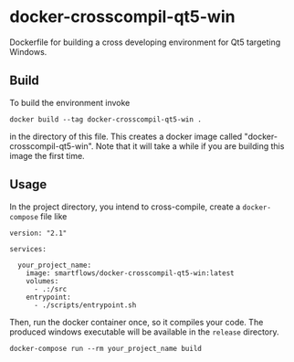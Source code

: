 # docker-crosscompil-qt5-win

Dockerfile for building a cross developing environment for Qt5 targeting Windows.

## Build

To build the environment invoke
```
docker build --tag docker-crosscompil-qt5-win .
```

in the directory of this file. This creates a docker image called "docker-crosscompil-qt5-win". Note that it will take a while if you are building this image the first time.

## Usage

In the project directory, you intend to cross-compile, create a `docker-compose` file like

```
version: "2.1"

services:

  your_project_name:
    image: smartflows/docker-crosscompil-qt5-win:latest
    volumes:
      - .:/src
    entrypoint:
      - ./scripts/entrypoint.sh
```

Then, run the docker container once, so it compiles your code. The produced windows executable will be available in the `release` directory.

```
docker-compose run --rm your_project_name build
```
